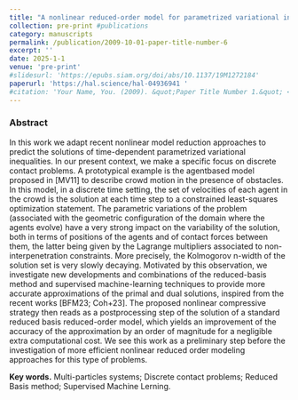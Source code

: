 ```yaml
---
title: "A nonlinear reduced-order model for parametrized variational inequalities: application to crowd motion"
collection: pre-print #publications
category: manuscripts
permalink: /publication/2009-10-01-paper-title-number-6
excerpt: ''
date: 2025-1-1
venue: 'pre-print'
#slidesurl: 'https://epubs.siam.org/doi/abs/10.1137/19M1272184'
paperurl: 'https://hal.science/hal-04936941 '
#citation: 'Your Name, You. (2009). &quot;Paper Title Number 1.&quot; <i>Journal 1</i>. 1(1).'
---
```

### Abstract <br>
In this work we adapt recent nonlinear model reduction approaches to predict the solutions of time-dependent parametrized variational inequalities. In our present context, we make a specific focus on discrete contact problems. A prototypical example is the agentbased model proposed in [MV11] to describe crowd motion in the presence of obstacles. In this model, in a discrete time setting, the set of velocities of each agent in the crowd is the solution at each time step to a constrained least-squares optimization statement. The parametric variations of the problem (associated with the geometric configuration of the domain where the agents evolve) have a very strong impact on the variability of the solution, both in terms of positions of the agents and of contact forces between them, the latter being given by the Lagrange multipliers associated to non-interpenetration constraints. More precisely, the Kolmogorov n-width of the solution set is very slowly decaying. Motivated by this observation, we investigate new developments and combinations of the reduced-basis method and supervised machine-learning techniques to provide more accurate approximations of the primal and dual solutions, inspired from the recent works [BFM23; Coh+23]. The proposed nonlinear compressive strategy then reads as a postprocessing step of the solution of a standard reduced basis reduced-order model, which yields an improvement of the accuracy of the approximation by an order of magnitude for a negligible extra computational cost. We see this work as a preliminary step before the investigation of more efficient nonlinear reduced order modeling approaches for this type of problems. 

**Key words.** Multi-particles systems; Discrete contact problems; Reduced Basis method; Supervised Machine Lerning.

